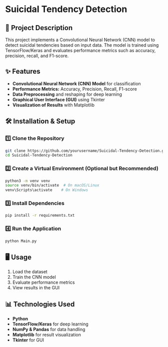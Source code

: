 # Suicidal Tendency Detection

## 📌 Project Description
This project implements a Convolutional Neural Network (CNN) model to detect suicidal tendencies based on input data. The model is trained using TensorFlow/Keras and evaluates performance metrics such as accuracy, precision, recall, and F1-score.

## ✨ Features
- **Convolutional Neural Network (CNN) Model** for classification
- **Performance Metrics:** Accuracy, Precision, Recall, F1-score
- **Data Preprocessing** and reshaping for deep learning
- **Graphical User Interface (GUI)** using Tkinter
- **Visualization of Results** with Matplotlib

## 🛠 Installation & Setup
### 1️⃣ Clone the Repository
```bash
git clone https://github.com/yourusername/Suicidal-Tendency-Detection.git
cd Suicidal-Tendency-Detection
```

### 2️⃣ Create a Virtual Environment (Optional but Recommended)
```bash
python3 -m venv venv
source venv/bin/activate  # On macOS/Linux
venv\Scripts\activate    # On Windows
```

### 3️⃣ Install Dependencies
```bash
pip install -r requirements.txt
```

### 4️⃣ Run the Application
```bash
python Main.py
```

## 🖥 Usage
1. Load the dataset
2. Train the CNN model
3. Evaluate performance metrics
4. View results in the GUI

## 📊 Technologies Used
- **Python**
- **TensorFlow/Keras** for deep learning
- **NumPy & Pandas** for data handling
- **Matplotlib** for result visualization
- **Tkinter** for GUI


